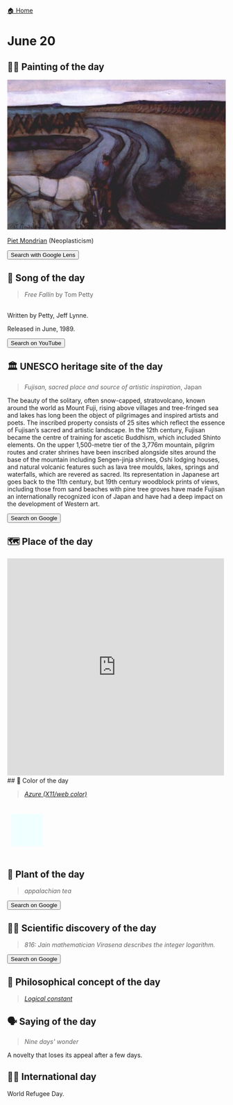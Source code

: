 
[🏠 Home](../../index.md)

# June 20

## 🧑‍🎨 Painting of the day

<img width="600" src="../img/Piet_Mondrian_4.jpg">

[Piet Mondrian](https://en.wikipedia.org/wiki/Piet_Mondrian) (Neoplasticism)

<button class="btn btn-success"
onclick=" window.open('https://lens.google.com/uploadbyurl?url=https://iretes.github.io/one-a-day/data/img/Piet_Mondrian_4.jpg','_blank')">
Search with Google Lens
</button>

## 🎼 Song of the day

> *Free Fallin*
by Tom Petty

<br />Written by Petty, Jeff Lynne.

Released in June, 1989.

<button class="btn btn-success"
onclick=" window.open('http://www.youtube.com/search?q=Free Fallin by Tom Petty','_blank')">
Search on YouTube
</button>

## 🏛️ UNESCO heritage site of the day

> *Fujisan, sacred place and source of artistic inspiration*, Japan

<p>The beauty of the solitary, often snow-capped, stratovolcano, known around the world as Mount Fuji, rising above villages and tree-fringed sea and lakes has long been the object of pilgrimages and inspired artists and poets. The inscribed property consists of 25 sites which reflect the essence of Fujisan’s sacred and artistic landscape. In the 12th century, Fujisan became the centre of training for ascetic Buddhism, which included Shinto elements. On the upper 1,500-metre tier of the 3,776m mountain, pilgrim routes and crater shrines have been inscribed alongside sites around the base of the mountain including Sengen-jinja shrines, Oshi lodging houses, and natural volcanic features such as lava tree moulds, lakes, springs and waterfalls, which are revered as sacred. Its representation in Japanese art goes back to the 11th century, but 19th century woodblock prints of views, including those from sand beaches with pine tree groves have made Fujisan an internationally recognized icon of Japan and have had a deep impact on the development of Western art. </p>

<button class="btn btn-success"
onclick=" window.open('http://www.google.com/search?q=Fujisan, sacred place and source of artistic inspiration','_blank')">
Search on Google
</button>

## 🗺️ Place of the day

<iframe
src="https://www.mapcrunch.com"
name="mapcrunch"
width="500"
height="500"
allowTransparency="true"
scrolling="no"
frameborder="0"
>
</iframe>
## 🎨 Color of the day

> *[Azure (X11/web color)](https://en.wikipedia.org/wiki/Shades_of_azure#Azure_(web_color))*

<div style="color:#F0FFFF; font-size: 100px;">&#9632;</div>

## 🌿 Plant of the day

> *appalachian tea*

<button class="btn btn-success"
onclick=" window.open('http://www.google.com/search?q=appalachian tea','_blank')">
Search on Google
</button>

## 🧑‍🔬 Scientific discovery of the day

> *816: Jain mathematician Virasena describes the integer logarithm.*

<button class="btn btn-success"
onclick=" window.open('http://www.google.com/search?q=816: Jain mathematician Virasena describes the integer logarithm.','_blank')"> 
Search on Google
</button>

## 💭 Philosophical concept of the day

> *[Logical constant](https://en.wikipedia.org/wiki/Logical_constant)*

## 🗣️ Saying of the day

> *Nine days' wonder*

A novelty that loses its appeal after a few days. 

## 🏳️‍🌈 International day

World Refugee Day.